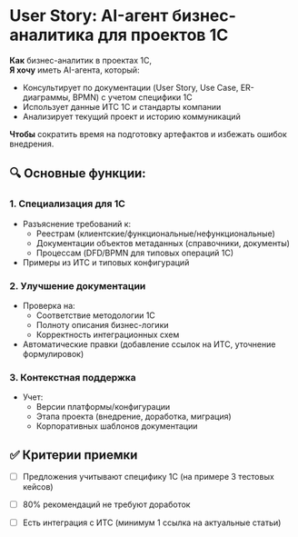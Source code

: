 # User Story: AI-агент бизнес-аналитика для проектов 1С  

**Как** бизнес-аналитик в проектах 1С,  
**Я хочу** иметь AI-агента, который:  
- Консультирует по документации (User Story, Use Case, ER-диаграммы, BPMN) с учетом специфики 1С  
- Использует данные ИТС 1С и стандарты компании  
- Анализирует текущий проект и историю коммуникаций  

**Чтобы** сократить время на подготовку артефактов и избежать ошибок внедрения.  

## 🔍 Основные функции:  
### 1. Специализация для 1С  
- Разъяснение требований к:  
  - Реестрам (клиентские/функциональные/нефункциональные)  
  - Документации объектов метаданных (справочники, документы)  
  - Процессам (DFD/BPMN для типовых операций 1С)  
- Примеры из ИТС и типовых конфигураций  

### 2. Улучшение документации  
- Проверка на:  
  - Соответствие методологии 1С  
  - Полноту описания бизнес-логики  
  - Корректность интеграционных схем  
- Автоматические правки (добавление ссылок на ИТС, уточнение формулировок)  

### 3. Контекстная поддержка  
- Учет:  
  - Версии платформы/конфигурации  
  - Этапа проекта (внедрение, доработка, миграция)  
  - Корпоративных шаблонов документации  

## ✅ Критерии приемки  
- [ ] Предложения учитывают специфику 1С (на примере 3 тестовых кейсов)  
- [ ] 80% рекомендаций не требуют доработок  
- [ ] Есть интеграция с ИТС (минимум 1 ссылка на актуальные статьи)  


